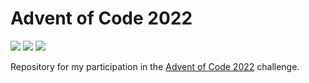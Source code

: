 # Advent of Code 2022

![](https://img.shields.io/badge/Day%20📅-2-blue)
![](https://img.shields.io/badge/Stars%20⭐-2-yellow)
![](https://img.shields.io/badge/Days%20Completed%20✅-1-darkgreen)

Repository for my participation in the [Advent of Code 2022](https://adventofcode.com/2022) challenge.
